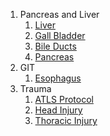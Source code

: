 1. Pancreas and Liver
	1. [Liver](Surgery/PancreatoBiliary/Liver)
	2. [Gall Bladder](Surgery/PancreatoBiliary/GallBladder)
	3. [Bile Ducts](Surgery/PancreatoBiliary/BileDuct)
	4. [Pancreas](Surgery/PancreatoBiliary/Pancreas)
2. GIT
	1. [Esophagus](Surgery/GIT/Esophagus)
3. Trauma
	1. [ATLS Protocol](Surgery/Trauma/TraumaATLSProtocol)
	2. [Head Injury](Surgery/Trauma/HeadInjury)
	3. [Thoracic Injury](Surgery/Trauma/ThoracicInjury)